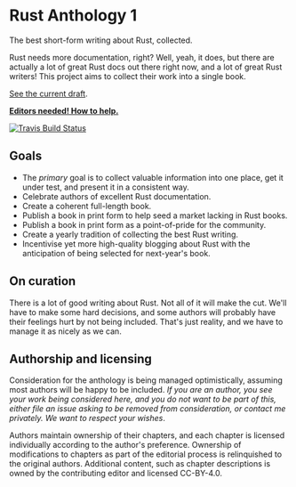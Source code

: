 # Rust Anthology 1

The best short-form writing about Rust, collected.

Rust needs more documentation, right? Well, yeah, it does, but there
are actually a lot of great Rust docs out there right now, and a lot
of great Rust writers! This project aims to collect their work into a
single book.

[See the current draft](https://brson.github.io/rust-anthology).

__[Editors needed! How to help.](https://github.com/brson/rust-anthology/issues/2)__

[![Travis Build Status][travis-build-status-svg]][travis-build-status]

[travis-build-status]: https://travis-ci.org/brson/rust-anthology
[travis-build-status-svg]: https://img.shields.io/travis/brson/rust-anthology.svg

## Goals

- The _primary_ goal is to collect valuable information into one
  place, get it under test, and present it in a consistent way.
- Celebrate authors of excellent Rust documentation.
- Create a coherent full-length book.
- Publish a book in print form to help seed a market lacking in Rust books.
- Publish a book in print form as a point-of-pride for the community.
- Create a yearly tradition of collecting the best Rust writing.
- Incentivise yet more high-quality blogging about Rust with the anticipation
  of being selected for next-year's book.

## On curation

There is a lot of good writing about Rust. Not all of it will make the
cut. We'll have to make some hard decisions, and some authors will
probably have their feelings hurt by not being included. That's just
reality, and we have to manage it as nicely as we can.

## Authorship and licensing

Consideration for the anthology is being managed optimistically,
assuming most authors will be happy to be included. _If you are an
author, you see your work being considered here, and you do not want
to be part of this, either file an issue asking to be removed from
consideration, or contact me privately. We want to respect your
wishes_.

Authors maintain ownership of their chapters, and each chapter is
licensed individually according to the author's preference. Ownership
of modifications to chapters as part of the editorial process is
relinquished to the original authors. Additional content, such as
chapter descriptions is owned by the contributing editor and licensed
CC-BY-4.0.
